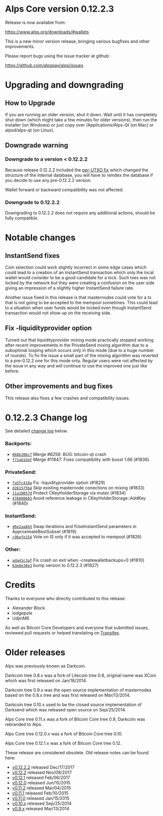 Alps Core version 0.12.2.3
==========================

Release is now available from:

  <https://www.alps.org/downloads/#wallets>

This is a new minor version release, bringing various bugfixes and other
improvements.

Please report bugs using the issue tracker at github:

  <https://github.com/alpspay/alps/issues>


Upgrading and downgrading
=========================

How to Upgrade
--------------

If you are running an older version, shut it down. Wait until it has completely
shut down (which might take a few minutes for older versions), then run the
installer (on Windows) or just copy over /Applications/Alps-Qt (on Mac) or
alpsd/alps-qt (on Linux).

Downgrade warning
-----------------

### Downgrade to a version < 0.12.2.2

Because release 0.12.2.2 included the [per-UTXO fix](release-notes/alps/release-notes-0.12.2.2.md#per-utxo-fix)
which changed the structure of the internal database, you will have to reindex
the database if you decide to use any pre-0.12.2.2 version.

Wallet forward or backward compatibility was not affected.

### Downgrade to 0.12.2.2

Downgrading to 0.12.2.2 does not require any additional actions, should be
fully compatible.

Notable changes
===============

InstantSend fixes
-----------------

Coin selection could work slightly incorrect in some edge cases which could
lead to a creation of an InstantSend transaction which only the local wallet
would consider to be a good candidate for a lock. Such txes was not locked by
the network but they were creating a confusion on the user side giving an
impression of a slightly higher InstantSend failure rate.

Another issue fixed in this release is that masternodes could vote for a tx
that is not going to be accepted to the mempool sometimes. This could lead to
a situation when user funds would be locked even though InstantSend transaction
would not show up on the receiving side.

Fix -liquidityprovider option
-----------------------------

Turned out that liquidityprovider mixing mode practically stopped working after
recent improvements in the PrivateSend mixing algorithm due to a suboptimal
looping which occurs only in this mode (due to a huge number of rounds). To fix
the issue a small part of the mixing algorithm was reverted to a pre-0.12.2 one
for this mode only. Regular users were not affected by the issue in any way and
will continue to use the improved one just like before.

Other improvements and bug fixes
--------------------------------

This release also fixes a few crashes and compatibility issues.


0.12.2.3 Change log
===================

See detailed [change log](https://github.com/alpspay/alps/compare/v0.12.2.2...alpspay:v0.12.2.3) below.

### Backports:
- [`068b20bc7`](https://github.com/alpspay/alps/commit/068b20bc7) Merge #8256: BUG: bitcoin-qt crash
- [`f71ab1daf`](https://github.com/alpspay/alps/commit/f71ab1daf) Merge #11847: Fixes compatibility with boost 1.66 (#1836)

### PrivateSend:
- [`fa5fc418a`](https://github.com/alpspay/alps/commit/fa5fc418a) Fix -liquidityprovider option (#1829)
- [`d261575b4`](https://github.com/alpspay/alps/commit/d261575b4) Skip existing masternode conections on mixing (#1833)
- [`21a10057d`](https://github.com/alpspay/alps/commit/21a10057d) Protect CKeyHolderStorage via mutex (#1834)
- [`476888683`](https://github.com/alpspay/alps/commit/476888683) Avoid reference leakage in CKeyHolderStorage::AddKey (#1840)

### InstantSend:
- [`d6e2aa843`](https://github.com/alpspay/alps/commit/d6e2aa843) Swap iterations and fUseInstantSend parameters in ApproximateBestSubset (#1819)
- [`c9bafe154`](https://github.com/alpspay/alps/commit/c9bafe154) Vote on IS only if it was accepted to mempool (#1826)

### Other:
- [`ada41c3af`](https://github.com/alpspay/alps/commit/ada41c3af) Fix crash on exit when -createwalletbackups=0 (#1810)
- [`63e0e30e3`](https://github.com/alpspay/alps/commit/63e0e30e3) bump version to 0.12.2.3 (#1827)

Credits
=======

Thanks to everyone who directly contributed to this release:

- Alexander Block
- lodgepole
- UdjinM6

As well as Bitcoin Core Developers and everyone that submitted issues,
reviewed pull requests or helped translating on
[Transifex](https://www.transifex.com/projects/p/alps/).


Older releases
==============

Alps was previously known as Darkcoin.

Darkcoin tree 0.8.x was a fork of Litecoin tree 0.8, original name was XCoin
which was first released on Jan/18/2014.

Darkcoin tree 0.9.x was the open source implementation of masternodes based on
the 0.8.x tree and was first released on Mar/13/2014.

Darkcoin tree 0.10.x used to be the closed source implementation of Darksend
which was released open source on Sep/25/2014.

Alps Core tree 0.11.x was a fork of Bitcoin Core tree 0.9,
Darkcoin was rebranded to Alps.

Alps Core tree 0.12.0.x was a fork of Bitcoin Core tree 0.10.

Alps Core tree 0.12.1.x was a fork of Bitcoin Core tree 0.12.

These release are considered obsolete. Old release notes can be found here:

- [v0.12.2.2](release-notes/alps/release-notes-0.12.2.2.md) released Dec/17/2017
- [v0.12.2](release-notes/alps/release-notes-0.12.2.md) released Nov/08/2017
- [v0.12.1](release-notes/alps/release-notes-0.12.1.md) released Feb/06/2017
- [v0.12.0](release-notes/alps/release-notes-0.12.0.md) released Jun/15/2015
- [v0.11.2](release-notes/alps/release-notes-0.11.2.md) released Mar/04/2015
- [v0.11.1](release-notes/alps/release-notes-0.11.1.md) released Feb/10/2015
- [v0.11.0](release-notes/alps/release-notes-0.11.0.md) released Jan/15/2015
- [v0.10.x](release-notes/alps/release-notes-0.10.0.md) released Sep/25/2014
- [v0.9.x](release-notes/alps/release-notes-0.9.0.md) released Mar/13/2014

